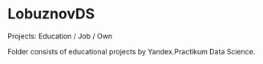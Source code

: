 # LobuznovDS
 Projects: Education / Job / Own

Folder consists of educational projects by Yandex.Practikum Data Science.

